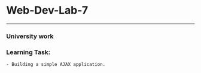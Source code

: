 # Web-Dev-Lab-7
___
### University work


### Learning Task:
````
- Building a simple AJAX application.
````
